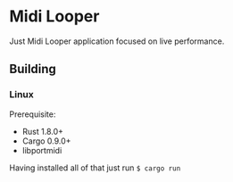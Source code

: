 # Midi Looper #

Just Midi Looper application focused on live performance.

## Building ##

### Linux ###

Prerequisite:
- Rust 1.8.0+
- Cargo 0.9.0+
- libportmidi

Having installed all of that just run `$ cargo run`
